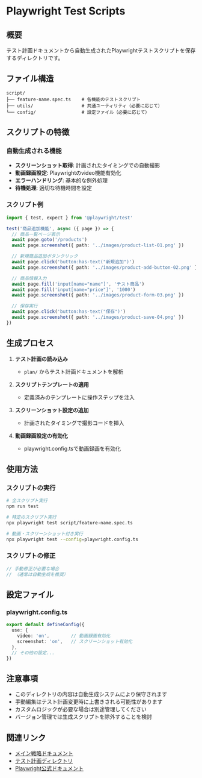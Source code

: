 # Playwright Test Scripts

## 概要

テスト計画ドキュメントから自動生成されたPlaywrightテストスクリプトを保存するディレクトリです。

## ファイル構造

```
script/
├── feature-name.spec.ts    # 各機能のテストスクリプト
├── utils/                  # 共通ユーティリティ（必要に応じて）
└── config/                 # 設定ファイル（必要に応じて）
```

## スクリプトの特徴

### 自動生成される機能
- **スクリーンショット取得**: 計画されたタイミングでの自動撮影
- **動画録画設定**: Playwrightのvideo機能有効化
- **エラーハンドリング**: 基本的な例外処理
- **待機処理**: 適切な待機時間を設定

### スクリプト例
```typescript
import { test, expect } from '@playwright/test'

test('商品追加機能', async ({ page }) => {
  // 商品一覧ページ表示
  await page.goto('/products')
  await page.screenshot({ path: '../images/product-list-01.png' })

  // 新規商品追加ボタンクリック
  await page.click('button:has-text("新規追加")')
  await page.screenshot({ path: '../images/product-add-button-02.png' })

  // 商品情報入力
  await page.fill('input[name="name"]', 'テスト商品')
  await page.fill('input[name="price"]', '1000')
  await page.screenshot({ path: '../images/product-form-03.png' })

  // 保存実行
  await page.click('button:has-text("保存")')
  await page.screenshot({ path: '../images/product-save-04.png' })
})
```

## 生成プロセス

1. **テスト計画の読み込み**
   - `plan/` からテスト計画ドキュメントを解析

2. **スクリプトテンプレートの適用**
   - 定義済みのテンプレートに操作ステップを注入

3. **スクリーンショット設定の追加**
   - 計画されたタイミングで撮影コードを挿入

4. **動画録画設定の有効化**
   - playwright.config.tsで動画録画を有効化

## 使用方法

### スクリプトの実行
```bash
# 全スクリプト実行
npm run test

# 特定のスクリプト実行
npx playwright test script/feature-name.spec.ts

# 動画・スクリーンショット付き実行
npx playwright test --config=playwright.config.ts
```

### スクリプトの修正
```typescript
// 手動修正が必要な場合
// （通常は自動生成を推奨）
```

## 設定ファイル

### playwright.config.ts
```typescript
export default defineConfig({
  use: {
    video: 'on',        // 動画録画有効化
    screenshot: 'on',   // スクリーンショット有効化
  },
  // その他の設定...
})
```

## 注意事項

- このディレクトリの内容は自動生成システムにより保守されます
- 手動編集はテスト計画変更時に上書きされる可能性があります
- カスタムロジックが必要な場合は別途管理してください
- バージョン管理では生成スクリプトを除外することを検討

## 関連リンク

- [メイン戦略ドキュメント](../e2e-manual-automation-strategy.md)
- [テスト計画ディレクトリ](../plan/)
- [Playwright公式ドキュメント](https://playwright.dev/)
